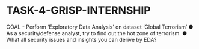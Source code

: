 # TASK-4-GRISP-INTERNSHIP
GOAL - Perform ‘Exploratory Data Analysis’ on dataset ‘Global Terrorism’ ● As a security/defense analyst, try to find out the hot zone of terrorism. ● What all security issues and insights you can derive by EDA?
